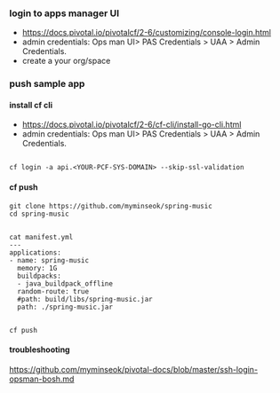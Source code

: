 

### login to apps manager UI
- https://docs.pivotal.io/pivotalcf/2-6/customizing/console-login.html
- admin credentials: Ops man UI>  PAS Credentials > UAA > Admin Credentials.
- create a your org/space

### push sample app
#### install cf cli
- https://docs.pivotal.io/pivotalcf/2-6/cf-cli/install-go-cli.html
- admin credentials: Ops man UI>  PAS Credentials > UAA > Admin Credentials.
```

cf login -a api.<YOUR-PCF-SYS-DOMAIN> --skip-ssl-validation

```
#### cf push
```
git clone https://github.com/myminseok/spring-music
cd spring-music


cat manifest.yml
---
applications:
- name: spring-music
  memory: 1G
  buildpacks: 
  - java_buildpack_offline
  random-route: true
  #path: build/libs/spring-music.jar
  path: ./spring-music.jar


cf push
```


#### troubleshooting
https://github.com/myminseok/pivotal-docs/blob/master/ssh-login-opsman-bosh.md

